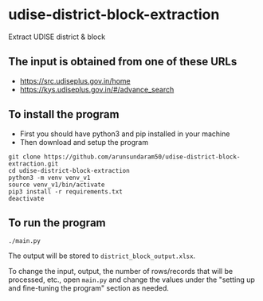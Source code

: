 # udise-district-block-extraction
Extract UDISE district &amp; block

## The input is obtained from one of these URLs
- <https://src.udiseplus.gov.in/home>
- <https://kys.udiseplus.gov.in/#/advance_search>

## To install the program 
- First you should have python3 and pip installed in your machine
- Then download and setup the program
```
git clone https://github.com/arunsundaram50/udise-district-block-extraction.git
cd udise-district-block-extraction
python3 -m venv venv_v1
source venv_v1/bin/activate
pip3 install -r requirements.txt
deactivate
```

## To run the program
```
./main.py
```

The output will be stored to `district_block_output.xlsx`.

To change the input, output, the number of rows/records that will be processed, etc., open `main.py` and change the values under the "setting up and fine-tuning the program" section as needed.
